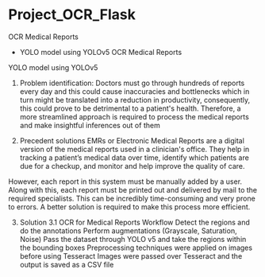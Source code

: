 # Project_OCR_Flask

OCR Medical Reports

- YOLO model using YOLOv5
OCR Medical Reports

YOLO model using YOLOv5
1. Problem identification:
Doctors must go through hundreds of reports every day and this could cause inaccuracies and bottlenecks which in turn might be translated into a reduction in productivity, consequently, this could prove to be detrimental to a patient's health. Therefore, a more streamlined approach is required to process the medical reports and make insightful inferences out of them

2. Precedent solutions
EMRs or Electronic Medical Reports are a digital version of the medical reports used in a clinician's office. They help in tracking a patient’s medical data over time, identify which patients are due for a checkup, and monitor and help improve the quality of care.

However, each report in this system must be manually added by a user. Along with this, each report must be printed out and delivered by mail to the required specialists. This can be incredibly time-consuming and very prone to errors. A better solution is required to make this process more efficient.

3. Solution
3.1 OCR for Medical Reports Workflow
Detect the regions and do the annotations
Perform augmentations (Grayscale, Saturation, Noise)
Pass the dataset through YOLO v5 and take the regions within the bounding boxes
Preprocessing techniques were applied on images before using Tesseract
Images were passed over Tesseract and the output is saved as a CSV file
